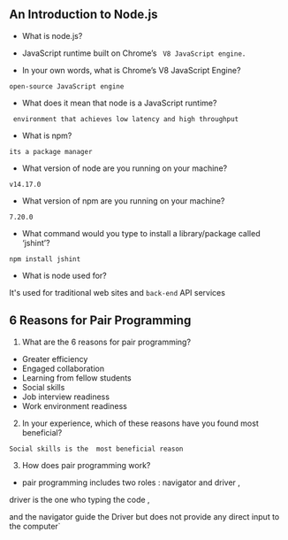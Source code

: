 ## An Introduction to Node.js 

* What is node.js?

- JavaScript runtime built on Chrome’s ` V8 JavaScript engine.`

* In your own words, what is Chrome’s V8 JavaScript Engine?

`open-source JavaScript engine`

* What does it mean that node is a JavaScript runtime?

` environment that achieves low latency and high throughput`

* What is npm?

`its a package manager`

* What version of node are you running on your machine?

`v14.17.0`

* What version of npm are you running on your machine?

`7.20.0`

* What command would you type to install a library/package called ‘jshint’?

`npm install jshint`

* What is node used for?

It's used for traditional web sites and `back-end` API services


## 6 Reasons for Pair Programming

1. What are the 6 reasons for pair programming?

 - Greater efficiency
 - Engaged collaboration
 - Learning from fellow students
 - Social skills
 - Job interview readiness
 - Work environment readiness

2. In your experience, which of these reasons have you found most beneficial?
 
 `Social skills is the  most beneficial reason `

3. How does pair programming work?

- pair programming includes two roles :
navigator and driver ,

driver is the one who typing the code ,

and the navigator guide the Driver but does not provide any direct input to the computer`
